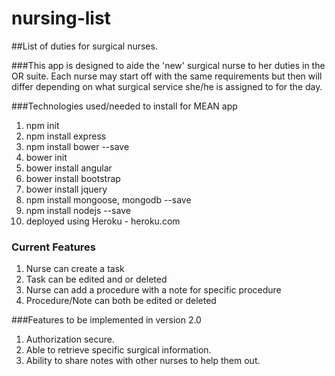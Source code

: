 # nursing-list

##List of duties for surgical nurses.

###This app is designed to aide the 'new' surgical nurse to her duties in the OR suite.  Each nurse may start off with the same requirements but then will differ depending on what surgical service she/he is assigned to for the day.

###Technologies used/needed to install for MEAN app
1.  npm init
2.  npm install express
3.  npm install bower --save
4.  bower init
5.  bower install angular
6.  bower install bootstrap
7.  bower install jquery
8.  npm install mongoose, mongodb --save
9.  npm install nodejs --save
10. deployed using Heroku - heroku.com

### Current Features
1. Nurse can create a task
2. Task can be edited and or deleted
3. Nurse can add a procedure with a note for specific procedure
4. Procedure/Note can both be edited or deleted


###Features to be implemented in version 2.0
1. Authorization secure.
2. Able to retrieve specific surgical information.
3. Ability to share notes with other nurses to help them out.
